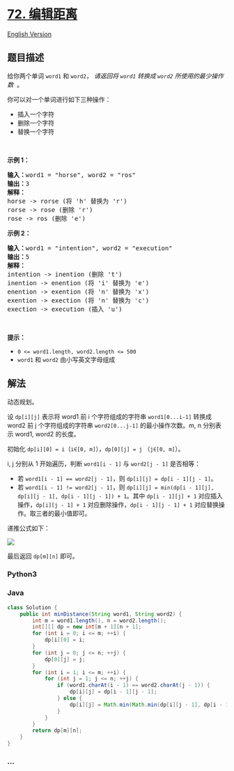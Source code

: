 # [72. 编辑距离](https://leetcode.cn/problems/edit-distance)

[English Version](/solution/0000-0099/0072.Edit%20Distance/README_EN.md)

## 题目描述

<!-- 这里写题目描述 -->

<p>给你两个单词&nbsp;<code>word1</code> 和&nbsp;<code>word2</code>， <em>请返回将&nbsp;<code>word1</code>&nbsp;转换成&nbsp;<code>word2</code> 所使用的最少操作数</em> &nbsp;。</p>

<p>你可以对一个单词进行如下三种操作：</p>

<ul>
	<li>插入一个字符</li>
	<li>删除一个字符</li>
	<li>替换一个字符</li>
</ul>

<p>&nbsp;</p>

<p><strong>示例&nbsp;1：</strong></p>

<pre>
<strong>输入：</strong>word1 = "horse", word2 = "ros"
<strong>输出：</strong>3
<strong>解释：</strong>
horse -&gt; rorse (将 'h' 替换为 'r')
rorse -&gt; rose (删除 'r')
rose -&gt; ros (删除 'e')
</pre>

<p><strong>示例&nbsp;2：</strong></p>

<pre>
<strong>输入：</strong>word1 = "intention", word2 = "execution"
<strong>输出：</strong>5
<strong>解释：</strong>
intention -&gt; inention (删除 't')
inention -&gt; enention (将 'i' 替换为 'e')
enention -&gt; exention (将 'n' 替换为 'x')
exention -&gt; exection (将 'n' 替换为 'c')
exection -&gt; execution (插入 'u')
</pre>

<p>&nbsp;</p>

<p><strong>提示：</strong></p>

<ul>
	<li><code>0 &lt;= word1.length, word2.length &lt;= 500</code></li>
	<li><code>word1</code> 和 <code>word2</code> 由小写英文字母组成</li>
</ul>

## 解法

<!-- 这里可写通用的实现逻辑 -->

动态规划。

设 `dp[i][j]` 表示将 word1 前 i 个字符组成的字符串 `word1[0...i-1]` 转换成 word2 前 j 个字符组成的字符串 `word2[0...j-1]` 的最小操作次数。m, n 分别表示 word1, word2 的长度。

初始化 `dp[i][0] = i`（`i∈[0, m]`），`dp[0][j] = j` （`j∈[0, m]`）。

i, j 分别从 1 开始遍历，判断 `word1[i - 1]` 与 `word2[j - 1]` 是否相等：

-   若 `word1[i - 1] == word2[j - 1]`，则 `dp[i][j] = dp[i - 1][j - 1]`。
-   若 `word1[i - 1] != word2[j - 1]`，则 `dp[i][j] = min(dp[i - 1][j], dp[i][j - 1], dp[i - 1][j - 1]) + 1`。其中 `dp[i - 1][j] + 1` 对应插入操作，`dp[i][j - 1] + 1` 对应删除操作，`dp[i - 1][j - 1] + 1` 对应替换操作。取三者的最小值即可。

递推公式如下：

![](https://fastly.jsdelivr.net/gh/doocs/leetcode@main/solution/0000-0099/0072.Edit%20Distance/images/gif.gif)

最后返回 `dp[m][n]` 即可。

<!-- tabs:start -->

### **Python3**

<!-- 这里可写当前语言的特殊实现逻辑 -->



### **Java**

<!-- 这里可写当前语言的特殊实现逻辑 -->

```java
class Solution {
    public int minDistance(String word1, String word2) {
        int m = word1.length(), n = word2.length();
        int[][] dp = new int[m + 1][n + 1];
        for (int i = 0; i <= m; ++i) {
            dp[i][0] = i;
        }
        for (int j = 0; j <= n; ++j) {
            dp[0][j] = j;
        }
        for (int i = 1; i <= m; ++i) {
            for (int j = 1; j <= n; ++j) {
                if (word1.charAt(i - 1) == word2.charAt(j - 1)) {
                    dp[i][j] = dp[i - 1][j - 1];
                } else {
                    dp[i][j] = Math.min(Math.min(dp[i][j - 1], dp[i - 1][j]), dp[i - 1][j - 1]) + 1;
                }
            }
        }
        return dp[m][n];
    }
}
```









### **...**

```

```


